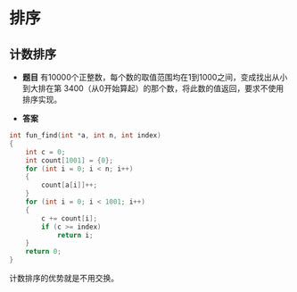 # 排序

## 计数排序

+ **题目**
有10000个正整数，每个数的取值范围均在1到1000之间，变成找出从小到大排在第 3400（从0开始算起）的那个数，将此数的值返回，要求不使用排序实现。

+ **答案**

```C
int fun_find(int *a, int n, int index)
{
	int c = 0;
	int count[1001] = {0};
	for (int i = 0; i < n; i++)
	{
		count[a[i]]++;
	}
	for (int i = 0; i < 1001; i++)
	{
		c += count[i];
		if (c >= index)
			return i;
	}
	return 0;
}

```

计数排序的优势就是不用交换。
